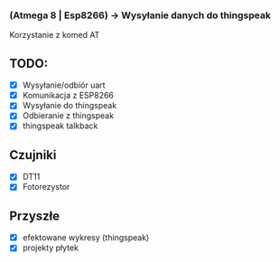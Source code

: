 ### (Atmega 8 | Esp8266) -> Wysyłanie danych do thingspeak

Korzystanie z komed AT

## TODO:
- [x] Wysyłanie/odbiór uart
- [x] Komunikacja z ESP8266
- [x] Wysyłanie do thingspeak
- [x] Odbieranie z thingspeak
- [x] thingspeak talkback

## Czujniki
- [x] DT11
- [x] Fotorezystor

## Przyszłe
- [x] efektowane wykresy        (thingspeak)
- [x] projekty płytek
